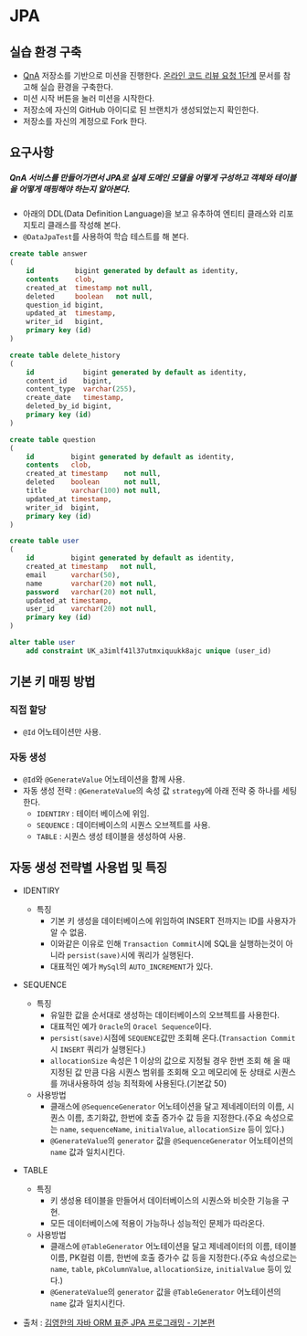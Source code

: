 # JPA
## 실습 환경 구축
* [QnA](https://github.com/next-step/jwp-qna) 저장소를 기반으로 미션을 진행한다. [온라인 코드 리뷰 요청 1단계](https://github.com/next-step/nextstep-docs/blob/master/codereview/review-step1.md) 문서를 참고해 실습 환경을 구축한다.
* 미션 시작 버튼을 눌러 미션을 시작한다.
* 저장소에 자신의 GitHub 아이디로 된 브랜치가 생성되었는지 확인한다.
* 저장소를 자신의 계정으로 Fork 한다.

## 요구사항
##### QnA 서비스를 만들어가면서 JPA로 실제 도메인 모델을 어떻게 구성하고 객체와 테이블을 어떻게 매핑해야 하는지 알아본다.

* 아래의 DDL(Data Definition Language)을 보고 유추하여 엔티티 클래스와 리포지토리 클래스를 작성해 본다.
* ```@DataJpaTest```를 사용하여 학습 테스트를 해 본다.

```sql
create table answer
(
    id          bigint generated by default as identity,
    contents    clob,
    created_at  timestamp not null,
    deleted     boolean   not null,
    question_id bigint,
    updated_at  timestamp,
    writer_id   bigint,
    primary key (id)
)
```
```sql
create table delete_history
(
    id            bigint generated by default as identity,
    content_id    bigint,
    content_type  varchar(255),
    create_date   timestamp,
    deleted_by_id bigint,
    primary key (id)
)
```
```sql
create table question
(
    id         bigint generated by default as identity,
    contents   clob,
    created_at timestamp    not null,
    deleted    boolean      not null,
    title      varchar(100) not null,
    updated_at timestamp,
    writer_id  bigint,
    primary key (id)
)
```
```sql
create table user
(
    id         bigint generated by default as identity,
    created_at timestamp   not null,
    email      varchar(50),
    name       varchar(20) not null,
    password   varchar(20) not null,
    updated_at timestamp,
    user_id    varchar(20) not null,
    primary key (id)
)

alter table user
    add constraint UK_a3imlf41l37utmxiquukk8ajc unique (user_id)
```

## 기본 키 매핑 방법 
### 직접 할당
* ```@Id``` 어노테이션만 사용.

### 자동 생성
* ```@Id```와 ```@GenerateValue``` 어노테이션을 함께 사용.
* 자동 생성 전략 : ```@GenerateValue```의 속성 값 ```strategy```에 아래 전략 중 하나를 세팅한다.
    - ```IDENTIRY``` : 테이터 베이스에 위임.
    - ```SEQUENCE``` : 데이터베이스의 시퀀스 오브젝트를 사용. 
    - ```TABLE``` : 시퀀스 생성 테이블을 생성하여 사용.

## 자동 생성 전략별 사용법 및 특징
* IDENTIRY
    - 특징 
        + 기본 키 생성을 데이터베이스에 위임하여 INSERT 전까지는 ID를 사용자가 알 수 없음.
        + 이와같은 이유로 인해 ```Transaction Commit```시에 SQL을 실행하는것이 아니라 ```persist(save)```시에 쿼리가 실행된다.
        + 대표적인 예가 ```MySql```의 ```AUTO_INCREMENT```가 있다.

* SEQUENCE
    - 특징
        + 유일한 값을 순서대로 생성하는 데이터베이스의 오브젝트를 사용한다.
        + 대표적인 예가 ```Oracle```의 ```Oracel Sequence```이다.
        + ```persist(save)```시점에 ```SEQUENCE```값만 조회해 온다.(```Transaction Commit``` 시 ```INSERT``` 쿼리가 실행된다.)
        + ```allocationSize``` 속성은 1 이상의 값으로 지정될 경우 한번 조회 해 올 때 지정된 값 만큼 다음 시퀀스 범위를 조회해 오고 메모리에 둔 상태로 시퀀스를 꺼내사용하여 성능 최적화에 사용된다.(기본값 50)
    - 사용방법
        + 클래스에 ```@SequenceGenerator``` 어노테이션을 달고 제네레이터의 이름, 시퀀스 이름, 초기화값, 한번에 호출 증가수 값 등을 지정한다.(주요 속성으로는 ```name```, ```sequenceName```, ```initialValue```, ```allocationSize``` 등이 있다.)
        + ```@GenerateValue```의 ```generator``` 값을 ```@SequenceGenerator``` 어노테이션의 ```name``` 값과 일치시킨다.

* TABLE
    - 특징
        + 키 생성용 테이블을 만들어서 데이터베이스의 시퀀스와 비슷한 기능을 구현.
        + 모든 데이터베이스에 적용이 가능하나 성능적인 문제가 따라온다.
    - 사용방법
        + 클래스에 ```@TableGenerator``` 어노테이션을 달고 제네레이터의 이름, 테이블 이름, PK컬럼 이름, 한번에 호출 증가수 값 등을 지정한다.(주요 속성으로는 ```name```, ```table```, ```pkColumnValue```, ```allocationSize```, ```initialValue``` 등이 있다.)
        + ```@GenerateValue```의 ```generator``` 값을 ```@TableGenerator``` 어노테이션의 ```name``` 값과 일치시킨다.

- 출처 : [김영한의 자바 ORM 표준 JPA 프로그래밍 - 기본편](https://www.inflearn.com/course/ORM-JPA-Basic/dashboard)
